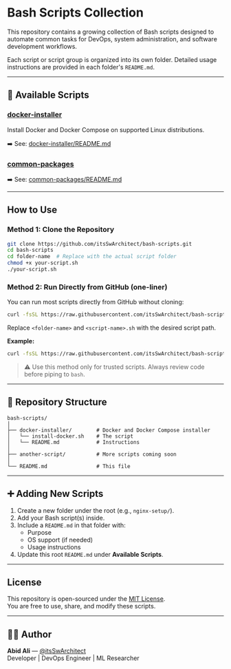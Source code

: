 # Bash Scripts Collection

This repository contains a growing collection of Bash scripts designed to automate common tasks for DevOps, system administration, and software development workflows.

Each script or script group is organized into its own folder. Detailed usage instructions are provided in each folder's `README.md`.

---

## 📂 Available Scripts

### [docker-installer](./docker-installer/README.md)
Install Docker and Docker Compose on supported Linux distributions.

➡️ See: [docker-installer/README.md](./docker-installer/README.md)

### [common-packages](./common-packages/README.md)

➡️ See: [common-packages/README.md](./common-packages/README.md)

---

## How to Use

### Method 1: Clone the Repository

```bash
git clone https://github.com/itsSwArchitect/bash-scripts.git
cd bash-scripts
cd folder-name  # Replace with the actual script folder
chmod +x your-script.sh
./your-script.sh
```

### Method 2: Run Directly from GitHub (one-liner)

You can run most scripts directly from GitHub without cloning:

```bash
curl -fsSL https://raw.githubusercontent.com/itsSwArchitect/bash-scripts/main/<folder-name>/<script-name>.sh | bash
```

Replace `<folder-name>` and `<script-name>.sh` with the desired script path.

**Example:**

```bash
curl -fsSL https://raw.githubusercontent.com/itsSwArchitect/bash-scripts/main/docker-installer/install-docker.sh | bash
```

> ⚠️ Use this method only for trusted scripts. Always review code before piping to `bash`.

---

## 📁 Repository Structure

```
bash-scripts/
│
├── docker-installer/        # Docker and Docker Compose installer
│   └── install-docker.sh    # The script
│   └── README.md            # Instructions
│
├── another-script/          # More scripts coming soon
│
└── README.md                # This file
```

---

## ➕ Adding New Scripts

1. Create a new folder under the root (e.g., `nginx-setup/`).
2. Add your Bash script(s) inside.
3. Include a `README.md` in that folder with:
   - Purpose
   - OS support (if needed)
   - Usage instructions
4. Update this root `README.md` under **Available Scripts**.

---

## License

This repository is open-sourced under the [MIT License](LICENSE).  
You are free to use, share, and modify these scripts.

---

## 🙋‍♂️ Author

**Abid Ali** — [@itsSwArchitect](https://github.com/itsSwArchitect)  
Developer | DevOps Engineer | ML Researcher
